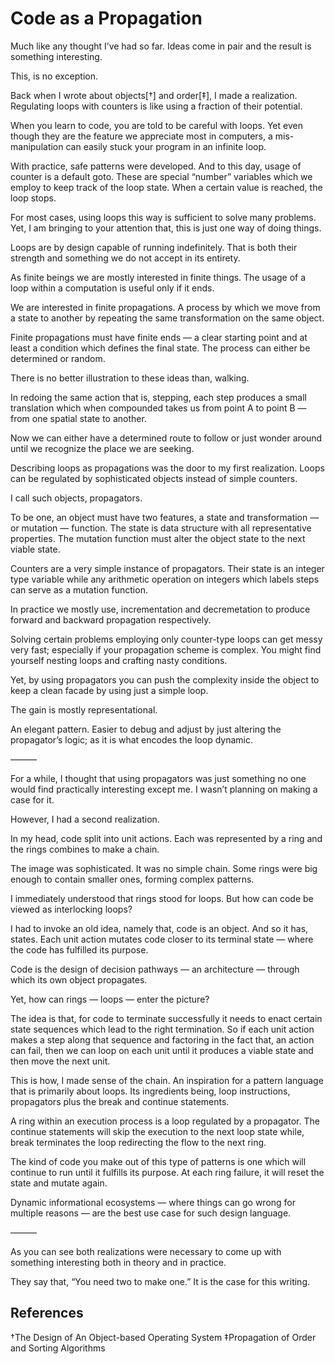 # Code as a Propagation

Much like any thought I’ve had so far. Ideas come in pair and the result is something interesting.

This, is no exception.

Back when I wrote about objects[†] and order[‡], I made a realization. Regulating loops with counters is like using a fraction of their potential.

When you learn to code, you are told to be careful with loops. Yet even though they are the feature we appreciate most in computers, a mis-manipulation can easily stuck your program in an infinite loop. 

With practice, safe patterns were developed. And to this day, usage of counter is a default goto. These are special “number” variables which we employ to keep track of the loop state. When a certain value is reached, the loop stops.

For most cases, using loops this way is sufficient to solve many problems. Yet, I am bringing to your attention that, this is just one way of doing things. 

Loops are by design capable of running indefinitely. That is both their strength and something we do not accept in its entirety. 

As finite beings we are mostly interested in finite things. The usage of a loop within a computation is useful only if it ends. 

We are interested in finite propagations. A process by which we move from a state to another by repeating the same transformation on the same object.

Finite propagations must have finite ends — a clear starting point and at least a condition which defines the final state. The process can either be determined or random.

There is no better illustration to these ideas than, walking. 

In redoing the same action that is, stepping, each step produces a small translation which when compounded takes us from point A to point B — from one spatial state to another.

Now we can either have a determined route to follow or just wonder around until we recognize the place we are seeking.

Describing loops as propagations was the door to my first realization. Loops can be regulated by sophisticated objects instead of simple counters.

I call such objects, propagators.

To be one, an object must have two features, a state and transformation — or mutation — function. The state is data structure with all representative properties. The mutation function must alter the object state to the next viable state.

Counters are a very simple instance of propagators. Their state is an integer type variable while any arithmetic operation on integers which labels steps can serve as a mutation function.

In practice we mostly use, incrementation and decremetation to produce forward and backward propagation respectively.

Solving certain problems employing only counter-type loops can get messy very fast; especially if your propagation scheme is complex. You might find yourself nesting loops and crafting nasty conditions.

Yet, by using propagators you can push the complexity inside the object to keep a clean facade by using just a simple loop. 

The gain is mostly representational. 

An elegant pattern. Easier to debug and adjust by just altering the propagator’s logic; as it is what encodes the loop dynamic.

———

For a while, I thought that using propagators was just something no one would find practically interesting except me. I wasn’t planning on making a case for it.

However, I had a second realization. 

In my head, code split into unit actions. Each was represented by a ring and the rings combines to make a chain. 

The image was sophisticated. It was no simple chain. Some rings were big enough to contain smaller ones, forming complex patterns.

I immediately understood that rings stood for loops. But how can code be viewed as interlocking loops?

I had to invoke an old idea, namely that, code is an object. And so it has, states. Each unit action mutates code closer to its terminal state — where the code has fulfilled its purpose.

Code is the design of decision pathways — an architecture — through which its own object propagates.

Yet, how can rings — loops — enter the picture?

The idea is that, for code to terminate successfully it needs to enact certain state sequences which lead to the right termination.  So if each unit action makes a step along that sequence and factoring in the fact that, an action can fail, then we can loop on each unit until it produces a viable state and then move the next unit.

This is how, I made sense of the chain. An inspiration for a pattern language that is primarily about loops. Its ingredients being, loop instructions, propagators plus the break and continue statements.

A ring within an execution process is a loop regulated by a propagator. The continue statements will skip the execution to the next loop state while, break terminates the loop redirecting the flow to the next ring.

The kind of code you make out of this type of patterns is one which will continue to run until it fulfills its purpose. At each ring failure, it will reset the state and mutate again.

Dynamic informational ecosystems — where things can go wrong for multiple reasons — are the best use case for such design language. 

———

As you can see both realizations were necessary to come up with something interesting both in theory and in practice.

They say that, 
“You need two to make one.”
It is the case for this writing.

## References
†The Design of An Object-based Operating System
‡Propagation of Order and Sorting Algorithms